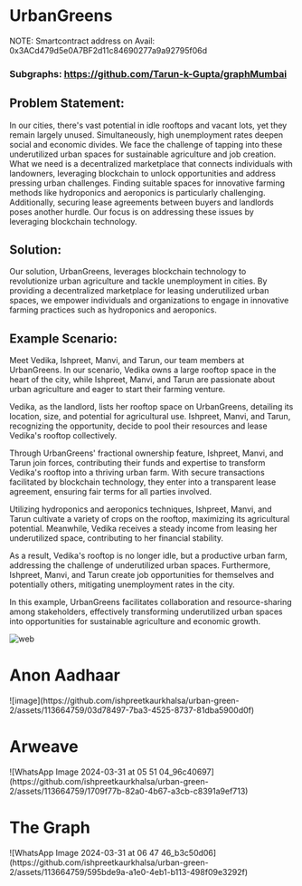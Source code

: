 # UrbanGreens
NOTE: Smartcontract address on Avail: 0x3ACd479d5e0A7BF2d11c84690277a9a92795f06d 
### Subgraphs: https://github.com/Tarun-k-Gupta/graphMumbai 

## Problem Statement: 
In our cities, there's vast potential in idle rooftops and vacant lots, yet they remain largely unused. Simultaneously, high unemployment rates deepen social and economic divides. We face the challenge of tapping into these underutilized urban spaces for sustainable agriculture and job creation. What we need is a decentralized marketplace that connects individuals with landowners, leveraging blockchain to unlock opportunities and address pressing urban challenges. Finding suitable spaces for innovative farming methods like hydroponics and aeroponics is particularly challenging. Additionally, securing lease agreements between buyers and landlords poses another hurdle. Our focus is on addressing these issues by leveraging blockchain technology.

## Solution:

Our solution, UrbanGreens, leverages blockchain technology to revolutionize urban agriculture and tackle unemployment in cities. By providing a decentralized marketplace for leasing underutilized urban spaces, we empower individuals and organizations to engage in innovative farming practices such as hydroponics and aeroponics.

## Example Scenario:

Meet Vedika, Ishpreet, Manvi, and Tarun, our team members at UrbanGreens. In our scenario, Vedika owns a large rooftop space in the heart of the city, while Ishpreet, Manvi, and Tarun are passionate about urban agriculture and eager to start their farming venture.

Vedika, as the landlord, lists her rooftop space on UrbanGreens, detailing its location, size, and potential for agricultural use. Ishpreet, Manvi, and Tarun, recognizing the opportunity, decide to pool their resources and lease Vedika's rooftop collectively.

Through UrbanGreens' fractional ownership feature, Ishpreet, Manvi, and Tarun join forces, contributing their funds and expertise to transform Vedika's rooftop into a thriving urban farm. With secure transactions facilitated by blockchain technology, they enter into a transparent lease agreement, ensuring fair terms for all parties involved.

Utilizing hydroponics and aeroponics techniques, Ishpreet, Manvi, and Tarun cultivate a variety of crops on the rooftop, maximizing its agricultural potential. Meanwhile, Vedika receives a steady income from leasing her underutilized space, contributing to her financial stability.

As a result, Vedika's rooftop is no longer idle, but a productive urban farm, addressing the challenge of underutilized urban spaces. Furthermore, Ishpreet, Manvi, and Tarun create job opportunities for themselves and potentially others, mitigating unemployment rates in the city.

In this example, UrbanGreens facilitates collaboration and resource-sharing among stakeholders, effectively transforming underutilized urban spaces into opportunities for sustainable agriculture and economic growth.

![web](https://github.com/ishpreetkaurkhalsa/urban-green-2/assets/107416261/f4c35316-cb55-4bdc-80df-91f98ff46df4)
<br/>
<h1>Anon Aadhaar</h1>
![image](https://github.com/ishpreetkaurkhalsa/urban-green-2/assets/113664759/03d78497-7ba3-4525-8737-81dba5900d0f)
<br />
<h1>Arweave</h1>
![WhatsApp Image 2024-03-31 at 05 51 04_96c40697](https://github.com/ishpreetkaurkhalsa/urban-green-2/assets/113664759/1709f77b-82a0-4b67-a3cb-c8391a9ef713)
<br/>
<h1>The Graph</h1>
![WhatsApp Image 2024-03-31 at 06 47 46_b3c50d06](https://github.com/ishpreetkaurkhalsa/urban-green-2/assets/113664759/595bde9a-a1e0-4eb1-b113-498f09e3292f)
<br/>


